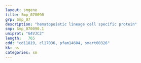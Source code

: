 ```yaml
---
layout: smgene
title: Smp_070090
grp: Smp_07
description: "hematopoietic lineage cell specific protein"
smp: Smp_070090.1
uniprot: "G4VJC2"
length:   765
cdd: "cd11819, cl17036, pfam14604, smart00326"
kk: ns
categories: sm
---
```

